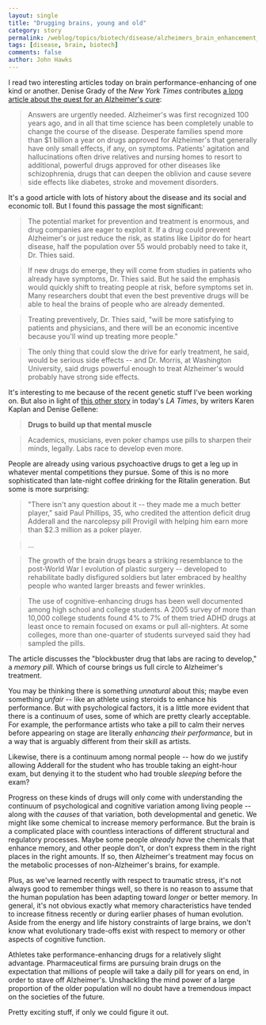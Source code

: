 ```yaml
---
layout: single 
title: "Drugging brains, young and old" 
category: story
permalink: /weblog/topics/biotech/disease/alzheimers_brain_enhancement_2007.html
tags: [disease, brain, biotech] 
comments: false 
author: John Hawks 
---
```



<p>
I read two interesting articles today on brain performance-enhancing of one kind or another. Denise Grady of the <i>New York Times</i> contributes <a href="http://www.nytimes.com/2007/12/26/health/26alzheimers.html">a long article about the quest for an Alzheimer's cure</a>: 
</p>

<blockquote>Answers are urgently needed. Alzheimer's was first recognized 100 years ago, and in all that time science has been completely unable to change the course of the disease. Desperate families spend more than $1 billion a year on drugs approved for Alzheimer's that generally have only small effects, if any, on symptoms. Patients' agitation and hallucinations often drive relatives and nursing homes to resort to additional, powerful drugs approved for other diseases like schizophrenia, drugs that can deepen the oblivion and cause severe side effects like diabetes, stroke and movement disorders.</blockquote>

<p>
It's a good article with lots of history about the disease and its social and economic toll. But I found this passage the most significant: 
</p>

<blockquote>The potential market for prevention and treatment is enormous, and drug companies are eager to exploit it. If a drug could prevent Alzheimer's or just reduce the risk, as statins like Lipitor do for heart disease, half the population over 55 would probably need to take it, Dr. Thies said.</blockquote>

<blockquote>If new drugs do emerge, they will come from studies in patients who already have symptoms, Dr. Thies said. But he said the emphasis would quickly shift to treating people at risk, before symptoms set in. Many researchers doubt that even the best preventive drugs will be able to heal the brains of people who are already demented.</blockquote>

<blockquote>Treating preventively, Dr. Thies said, "will be more satisfying to patients and physicians, and there will be an economic incentive because you'll wind up treating more people."</blockquote>

<blockquote>The only thing that could slow the drive for early treatment, he said, would be serious side effects -- and Dr. Morris, at Washington University, said drugs powerful enough to treat Alzheimer's would probably have strong side effects.</blockquote>

<p>
It's interesting to me because of the recent genetic stuff I've been working on. But also in light of <a href="http://www.latimes.com/news/science/la-sci-braindoping20dec20,0,6487141.story">this other story</a> in today's <I>LA Times</i>, by writers Karen Kaplan and Denise Gellene: 
</p>

<blockquote><b>Drugs to build up that mental muscle</b></blockquote>

<blockquote>Academics, musicians, even poker champs use pills to sharpen their minds, legally. Labs race to develop even more.</blockquote>

<p>
People are already using various psychoactive drugs to get a leg up in whatever mental competitions they pursue. Some of this is no more sophisticated than late-night coffee drinking for the Ritalin generation. But some is more surprising: 
</p>

<blockquote>"There isn't any question about it -- they made me a much better player," said Paul Phillips, 35, who credited the attention deficit drug Adderall and the narcolepsy pill Provigil with helping him earn more than $2.3 million as a poker player.</blockquote>

<blockquote>...</blockquote>

<blockquote>The growth of the brain drugs bears a striking resemblance to the post-World War I evolution of plastic surgery -- developed to rehabilitate badly disfigured soldiers but later embraced by healthy people who wanted larger breasts and fewer wrinkles.</blockquote>

<blockquote>The use of cognitive-enhancing drugs has been well documented among high school and college students. A 2005 survey of more than 10,000 college students found 4% to 7% of them tried ADHD drugs at least once to remain focused on exams or pull all-nighters. At some colleges, more than one-quarter of students surveyed said they had sampled the pills.</blockquote>

<p>
The article discusses the "blockbuster drug that labs are racing to develop," a <i>memory pill</i>. Which of course brings us full circle to Alzheimer's treatment. 
</p>

<p>
You may be thinking there is something <i>unnatural</i> about this; maybe even something <i>unfair</i> -- like an athlete using steroids to enhance his performance. But with psychological factors, it is a little more evident that there is a continuum of uses, some of which are pretty clearly acceptable. For example, the performance artists who take a pill to calm their nerves before appearing on stage are literally <i>enhancing their performance</i>, but in a way that is arguably different from their skill as artists. 
</p>

<p>
Likewise, there is a  continuum among normal people -- how do we justify allowing Adderall for the student who has trouble taking an eight-hour exam, but denying it to the student who had trouble <i>sleeping</i> before the exam?
</p>

<p>
Progress on these kinds of drugs will only come with understanding the continuum of psychological and cognitive variation among living people -- along with the <i>causes</i> of that variation, both developmental and genetic. We might like some chemical to increase memory performance. But the brain is a complicated place with countless interactions of different structural and regulatory processes. Maybe some people <i>already have</i> the chemicals that enhance memory, and other people don't, or don't express them in the right places in the right amounts. If so, then Alzheimer's treatment may focus on the metabolic processes of non-Alzheimer's brains, for example. 
</p>

<p>
Plus, as we've learned recently with respect to traumatic stress, it's not always good to remember things well, so there is no reason to assume that the human population has been adapting toward <i>longer</i> or better memory. In general, it's not obvious exactly what memory characteristics have tended to increase fitness recently or during earlier phases of human evolution. Aside from the energy and life history constraints of large brains, we don't know what evolutionary trade-offs exist with respect to memory or other aspects of cognitive function. 
</p>

<p>
Athletes take performance-enhancing drugs for a relatively slight advantage. Pharmaceutical firms are pursuing brain drugs on the expectation that millions of people will take a daily pill for years on end, in order to stave off Alzheimer's. Unshackling the mind power of a large proportion of the older population will no doubt have a tremendous impact on the societies of the future. 
</p>

<p>
Pretty exciting stuff, if only we could figure it out. 
</p>

